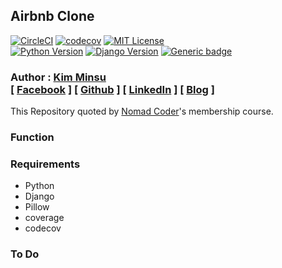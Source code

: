 ## Airbnb Clone

[![CircleCI](https://circleci.com/gh/alstn2468/Django_Airbnb_Clone.svg?style=svg)](https://circleci.com/gh/alstn2468/Django_Airbnb_Clone)
[![codecov](https://codecov.io/gh/alstn2468/Django_Airbnb_Clone/branch/master/graph/badge.svg)](https://codecov.io/gh/alstn2468/Django_Airbnb_Clone)
[![MIT License](https://img.shields.io/badge/license-MIT-blue.svg)](https://opensource.org/licenses/MIT)<br>
[![Python Version](https://img.shields.io/github/pipenv/locked/python-version/alstn2468/Django_Airbnb_Clone)](https://shields.io/)
[![Django Version](https://img.shields.io/github/pipenv/locked/dependency-version/alstn2468/Django_Airbnb_Clone/django)](https://shields.io/)
[![Generic badge](https://img.shields.io/github/languages/top/alstn2468/Django_Airbnb_Clone)](https://shields.io/)

### Author : [Kim Minsu](https://github.com/alstn2468)<br/>[ [Facebook](https://www.facebook.com/profile.php?id=100003769223078) ] [ [Github](https://github.com/alstn2468) ] [ [LinkedIn](https://www.linkedin.com/in/minsu-kim-336289160/) ] [ [Blog](https://alstn2468.github.io/) ]<br/>

This Repository quoted by [Nomad Coder](https://academy.nomadcoders.co)'s membership course.

### Function


### Requirements

- Python
- Django
- Pillow
- coverage
- codecov

### To Do